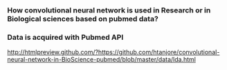 
### How convolutional neural network is used in Research or in Biological sciences based on pubmed data?
### Data is acquired with Pubmed API
http://htmlpreview.github.com/?https://github.com/htanjore/convolutional-neural-network-in-BioScience-pubmed/blob/master/data/lda.html



